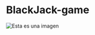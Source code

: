 # BlackJack-game
![Esta es una imagen](https://raw.githubusercontent.com/neolinkDev/blackjack-game/main/BlackJackGame.png)


